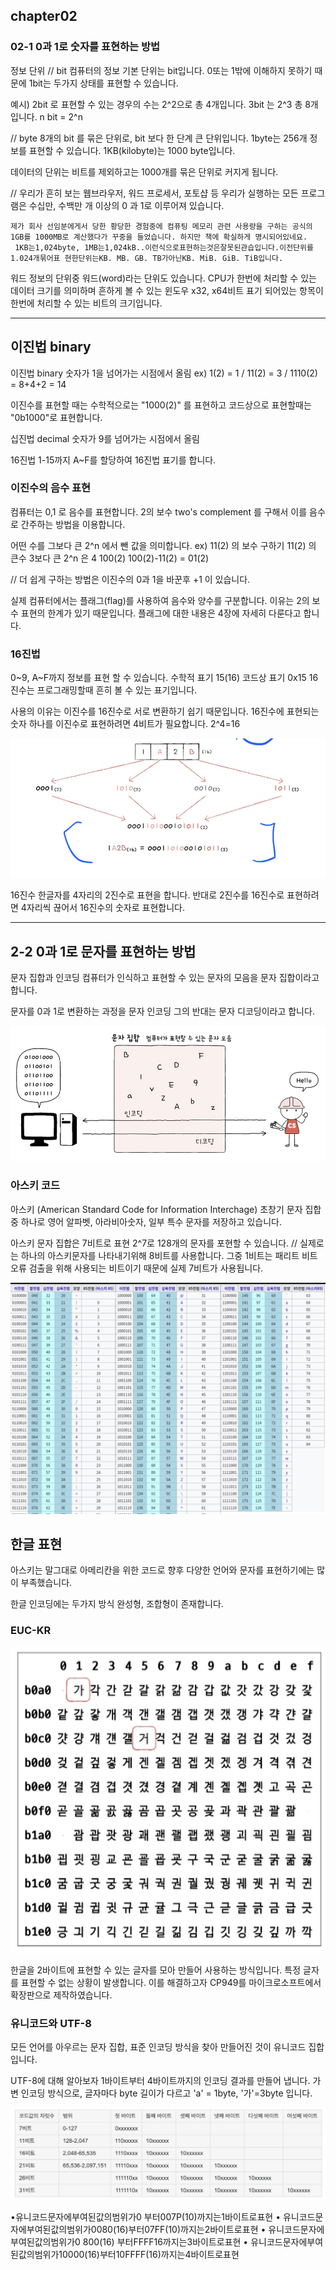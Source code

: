 ## chapter02

### 02-1 0과 1로 숫자를 표현하는 방법

정보 단위
// bit
컴퓨터의 정보 기본 단위는 bit입니다. 0또는 1밖에 이해하지 못하기 때문에 1bit는 두가지 상태를 표현할 수 있습니다.

예시) 
2bit 로 표현할 수 있는 경우의 수는 2^2으로 총 4개입니다.
3bit 는 2^3 총 8개 입니다.
n bit = 2^n


// byte
8개의 bit 를 묶은 단위로, bit 보다 한 단계 큰 단위입니다.
1byte는 256개 정보를 표현할 수 있습니다.
1KB(kilobyte)는 1000 byte입니다.

데이터의 단위는 비트를 제외하고는 1000개를 묶은 단위로 커지게 됩니다.

// 우리가 흔히 보는 웹브라우저, 워드 프로세서, 포토샵 등 우리가 실행하는 모든 프로그램은 수십만, 수백만 개 이상의 0 과 1로 이루어져 있습니다.

```
제가 회사 선임분에게서 당한 황당한 경험중에 컴퓨팅 메모리 관련 사용량을 구하는 공식의 1GB를 1000MB로 계산했다가 꾸중을 들었습니다. 하지만 책에 확실하게 명시되어있네요.
 1KB는1,024byte, 1MB는1,024kB..이런식으로표현하는것은잘못된관습입니다.이전단위를1.024개묶어표 현한단위는KB. MB. GB. TB가아닌KB. MiB. GiB. TiB입니다.
```
워드
정보의 단위중 워드(word)라는 단위도 있습니다.
CPU가 한번에 처리할 수 있는 데이터 크기를 의미하며
흔하게 볼 수 있는 윈도우 x32, x64비트 표기 되어있는 항목이 한번에 처리할 수 있는 비트의 크기입니다.

----

## 이진법 binary

이진법 binary
숫자가 1을 넘어가는 시점에서 올림
ex) 1(2) = 1 / 11(2) = 3 / 1110(2) = 8+4+2 = 14

이진수를 표현할 때는 수학적으로는 "1000(2)" 를 표현하고 코드상으로 표현할때는 "0b1000"로 표현합니다.

십진법 decimal
숫자가 9를 넘어가는 시점에서 올림

16진법
1-15까지 A~F를 할당하여 16진법 표기를 합니다.


### 이진수의 음수 표현

컴퓨터는 0,1 로 음수를 표현합니다. 2의 보수 two's complement 를 구해서 이를 음수로 간주하는 방법을 이용합니다.

어떤 수를 그보다 큰 2^n 에서 뺀 값을 의미합니다.
ex) 11(2) 의 보수 구하기
11(2) 의 큰수 3보다 큰 2^n 은 4 100(2)
100(2)-11(2) = 01(2)

// 더 쉽게 구하는 방법은 이진수의 0과 1을 바꾼후 +1 이 있습니다.

실제 컴퓨터에서는 플래그(flag)를 사용하여 음수와 양수를 구분합니다.
이유는 2의 보수 표현의 한계가 있기 때문입니다.
플래그에 대한 내용은 4장에 자세히 다룬다고 합니다.

### 16진법
0~9, A~F까지 정보를 표현 할 수 있습니다.
수학적 표기 15(16)
코드상 표기 0x15
16진수는 프로그래밍할때 흔히 볼 수 있는 표기입니다.


사용의 이유는 이진수를 16진수로 서로 변환하기 쉽기 때문입니다.
16진수에 표현되는 숫자 하나를 이진수로 표현하려면 4비트가 필요합니다. 2^4=16

![16진수 2진수로](./16%EC%A7%84%EC%88%98%202%EC%A7%84%EC%88%98%EB%A1%9C.png)


16진수 한글자를 4자리의 2진수로 표현을 합니다.
반대로 2진수를 16진수로 표현하려면 4자리씩 끊어서 16진수의 숫자로 표현합니다.

----

## 2-2 0과 1로 문자를 표현하는 방법

문자 집합과 인코딩
컴퓨터가 인식하고 표현할 수 있는 문자의 모음을 문자 집합이라고 합니다.

문자를 0과 1로 변환하는 과정을 문자 인코딩
그의 반대는 문자 디코딩이라고 합니다.

![문자집합](./%EB%AC%B8%EC%9E%90%EC%A7%91%ED%95%A9.png)


### 아스키 코드
아스키 (American Standard Code for Information Interchage)
초창기 문자 집합 중 하나로 영어 알파벳, 아라비아숫자, 
일부 특수 문자를 저장하고 있습니다.

아스키 문자 집합은 7비트로 표현 2^7로 128개의 문자를 포현할 수 있습니다.
// 실제로는 하나의 아스키문자를 나타내기위해 8비트를 사용합니다. 그중 1비트는 패리트 비트 오류 검출을 위해 사용되는 비트이기 때문에 실제 7비트가 사용됩니다.

![아스키](./%EC%95%84%EC%8A%A4%ED%82%A4.png)


## 한글 표현
아스키는 말그대로 아메리칸을 위한 코드로 향후 다양한 언어와 문자를 표현하기에는 많이 부족했습니다.

한글 인코딩에는 두가지 방식 완성형, 조합형이 존재합니다.


### EUC-KR

![한글EUC-kr](./%EC%99%84%EC%84%B1%ED%98%95%EC%9D%B8%EC%BD%94%EB%94%A9.png)

한글을 2바이트에 표현할 수 있는 글자를 모아 만들어 사용하는 방식입니다.
특정 글자를 표현할 수 없는 상황이 발생합니다.
이를 해결하고자 CP949를 마이크로소프트에서 확장판으로 제작하였습니다.


### 유니코드와 UTF-8
모든 언어를 아우르는 문자 집합, 표준 인코딩 방식을 찾아 만들어진 것이 유니코드 집합 입니다.

UTF-8에 대해 알아보자
1바이트부터 4바이트까지의 인코딩 결과를 만들어 냅니다.
가변 인코딩 방식으로, 글자마다 byte 길이가 다르고 
'a' = 1byte, '가'=3byte 입니다.

![utf-8](./utf8.png)

•유니코드문자에부여된값의범위가0 부터007P(10)까지는1바이트로표현
• 유니코드문자에부여된값의범위가0080(16)부터07FF(10)까지는2바이트로표현
• 유니코드문자에부여된값의범위가0 800(16) 부터FFFF16까지는3바이트로표현
• 유니코드문자에부여된값의범위가10000(16)부터10FFFF(16)까지는4바이트로표현